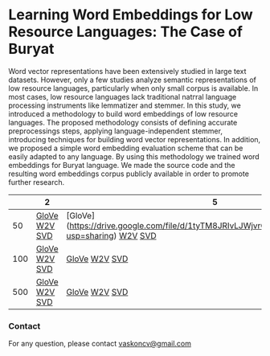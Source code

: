 # Learning Word Embeddings for Low Resource Languages: The Case of Buryat

Word vector representations have been extensively studied in large text datasets. However, only a few studies analyze semantic representations of low resource languages, particularly when only small corpus is available. In most cases, low resource languages lack traditional natгral language processing instruments like lemmatizer and stemmer. In this study, we introduced  a methodology to build word embeddings of low resource languages. The proposed  methodology consists of defining accurate preprocessings steps, applying language-independent stemmer, introducing techniques for building word vector representations. In addition, we proposed a simple word embedding evaluation scheme that can be easily adapted to any language. By using this methodology we trained word embeddings for Buryat language. We made the source code and the resulting word embeddings corpus publicly available in order to promote further research.

|     | 2                                                                                                                                                                                                                                                                             | 5                                                                                                                                                                                                                                                                             | 10                                                                                                                                                                                                                                                                           |   |
|-----|-------------------------------------------------------------------------------------------------------------------------------------------------------------------------------------------------------------------------------------------------------------------------------|-------------------------------------------------------------------------------------------------------------------------------------------------------------------------------------------------------------------------------------------------------------------------------|------------------------------------------------------------------------------------------------------------------------------------------------------------------------------------------------------------------------------------------------------------------------------|---|
| 50  | [GloVe](https://drive.google.com/file/d/17PadySd-ST07aQ5mVlePpKCQcvjzhW4D/view?usp=sharing) [W2V](https://drive.google.com/file/d/14eQtMTXs2SjGUpTITUgO44wweCNpOmFP/view?usp=sharing) [SVD](https://drive.google.com/file/d/1rMCYKrfBBm-BewMV1ZsudXIMIJ4XLODE/view?usp=sharing) | [GloVe] (https://drive.google.com/file/d/1tyTM8JRIvLJWjvrORhdwDJiyIlr_SNmd/view?usp=sharing) [W2V](https://drive.google.com/file/d/1E4PIYWegc8Yn3XhSbn7svMz5eWwNL_Cx/view?usp=sharing) [SVD](https://drive.google.com/file/d/1SZQdKf3pSRoAeOD2Pfr9zO3NDcnWaE5L/view?usp=sharing)  | [GloVe](https://drive.google.com/file/d/1Y3TH5rk5pdB6UGGsaZN2dqbFM8Cb7kqK/view?usp=sharing) [W2V](https://drive.google.com/file/d/1Tglm6vBIr6XA_AJsGrRF4Mpo4tRrmQ2l/view?usp=sharing) [SVD](https://drive.google.com/file/d/1EhLaViDkaw_fjelUsYSRbkl02ET46wNo/view?usp=sharing) |   |
| 100 | [GloVe](https://drive.google.com/file/d/1QMYBz1p80YhsipRSkzCiEObtdDwlpsoq/view?usp=sharing) [W2V](https://drive.google.com/file/d/1dZjZuBP1JhQwXokG1_X8dLqaBi4BrEDY/view?usp=sharing) [SVD](https://drive.google.com/file/d/1xEOwyJgLOGvr7hw0rvNY47S7PJgQ9Ukj/view?usp=sharing) | [GloVe](https://drive.google.com/file/d/1z335MLnjtlyQ81q0yod8FxK1PLGcgxdx/view?usp=sharing) [W2V](https://drive.google.com/file/d/1D9B_6UkszoYx6yVwR6lf2pRTKcq60QMO/view?usp=sharing) [SVD](https://drive.google.com/file/d/1guh00ZPOWeUB5qJIx1ejmW1SDWDgaa6R/view?usp=sharing) | [GloVe](https://drive.google.com/file/d/1IUxkCqCOnooidoG9qC4-4mH-VEPTP9Qc/view?usp=sharing) [W2V](https://drive.google.com/file/d/1luQ5Q-Z3e_9IZc-qUyKZjWWI0D_5s5UF/view?usp=sharing) [SVD](https://drive.google.com/file/d/1JCwy31Cm0VRDBqS0Gd1q1W_QyzlDmkRF/view?usp=sharing) |   |
| 500 | [GloVe](https://drive.google.com/file/d/1UpiDG50sP7ihxo8R6WIs_JPJWr_vJHpD/view?usp=sharing) [W2V](https://drive.google.com/file/d/1Xq_V1N_fg_sd62XGv-gBpEYasCgxShVG/view?usp=sharing) [SVD](https://drive.google.com/file/d/13F-8HfLXT34bbhc-KvI3ea9K4o_8JuvD/view?usp=sharing) | [GloVe](https://drive.google.com/file/d/1EkfLULCFi3845PLPLXzcrt0T180llhQe/view?usp=sharing) [W2V](https://drive.google.com/file/d/11W-0x2XWp7Yfqz8NzmipEauz_Cs4zPcp/view?usp=sharing) [SVD](https://drive.google.com/file/d/1m5D_soRtKAQ6uujvp3YHQMaTcfvoP6HF/view?usp=sharing) | [GloVe](https://drive.google.com/file/d/1pSsIettbwW1Tc41A6pni-f0uzbiI3KcG/view?usp=sharing) [W2V](https://drive.google.com/file/d/1sbVhQWlP7GO1MsZkHpP-azG6dVGMUK7y/view?usp=sharing) [SVD](https://drive.google.com/file/d/1jN0PzUwLGx7GbPvMtId2nLyUsDz2-W5t/view?usp=sharing) |   |

### Contact
For any question, please contact vaskoncv@gmail.com
